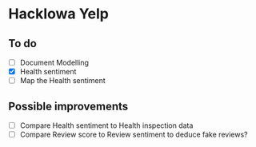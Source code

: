 # HackIowa Yelp

## To do
- [ ] Document Modelling
- [x] Health sentiment
- [ ] Map the Health sentiment 

## Possible improvements
- [ ] Compare Health sentiment to Health inspection data
- [ ] Compare Review score to Review sentiment to deduce fake reviews?
